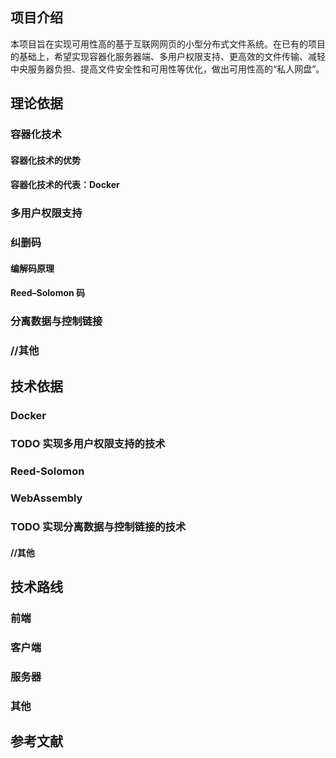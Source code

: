 ## 项目介绍

本项目旨在实现可用性高的基于互联网网页的小型分布式文件系统。在已有的项目的基础上，希望实现容器化服务器端、多用户权限支持、更高效的文件传输、减轻中央服务器负担、提高文件安全性和可用性等优化，做出可用性高的“私人网盘”。

## 理论依据

### 容器化技术

#### 容器化技术的优势

#### 容器化技术的代表：Docker

### 多用户权限支持

### 纠删码

#### 编解码原理

#### Reed–Solomon 码

### 分离数据与控制链接

### //其他

## 技术依据

### Docker

### TODO 实现多用户权限支持的技术

### Reed-Solomon

### WebAssembly

### TODO 实现分离数据与控制链接的技术

#### //其他

## 技术路线

### 前端

### 客户端

### 服务器

### 其他

## 参考文献